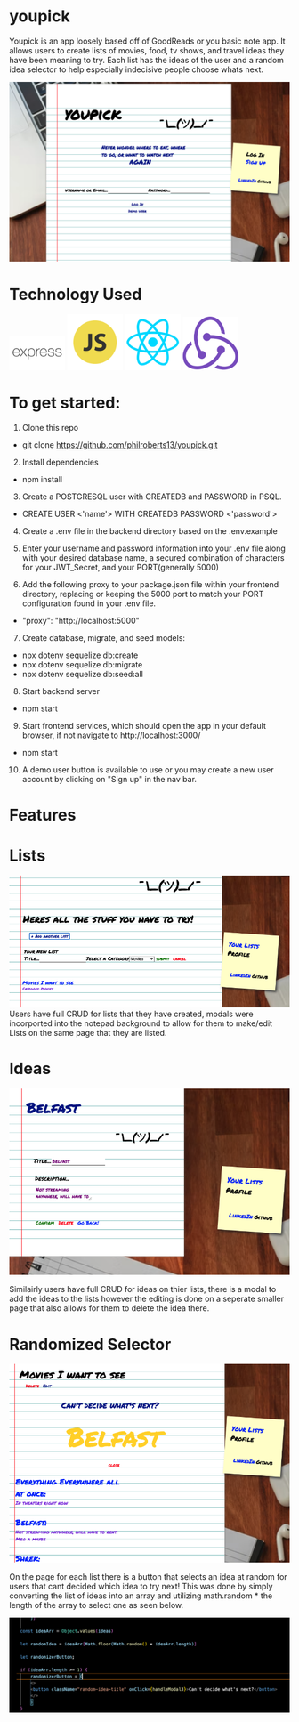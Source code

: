 # youpick
Youpick is an app loosely based off of GoodReads or you basic note app. It allows users to create lists of movies, food, tv shows,
and travel ideas they have been meaning to try. Each list has the ideas of the user and a random idea selector to help especially
indecisive people choose whats next.

<img src="frontend/public/img/homePage.png" >

# Technology Used
<p float="left">
<img src="frontend/public/img/express.png" width="100">
<img src="frontend/public/img/JS.png" width="100">
<img src="frontend/public/img/react.png" width="100">
<img src="frontend/public/img/redux.png" width="100">
</p>

<!-- # Technology Used
*express
*javascript
*react
*redux -->

# To get started:

1. Clone this repo
  * git clone https://github.com/philroberts13/youpick.git

2. Install dependencies
  * npm install

3. Create a POSTGRESQL user with CREATEDB and PASSWORD in PSQL.
  * CREATE USER <'name'> WITH CREATEDB PASSWORD <'password'>

4. Create a .env file in the backend directory based on the .env.example

5. Enter your username and password information into your .env file along with your desired database name, a
   secured combination of characters for your JWT_Secret, and your PORT(generally 5000)

6. Add the following proxy to your package.json file within your frontend directory, replacing or
   keeping the 5000 port to match your PORT configuration found in your .env file.
  * "proxy": "http://localhost:5000"

7. Create database, migrate, and seed models:
  * npx dotenv sequelize db:create
  * npx dotenv sequelize db:migrate
  * npx dotenv sequelize db:seed:all

8. Start backend server
  * npm start

9. Start frontend services, which should open the app in your default browser, if not navigate to http://localhost:3000/
  * npm start

10. A demo user button is available to use or you may create a new user account by clicking on "Sign up" in the nav bar.

# Features

# Lists
<img src="frontend/public/img/lists.png" >
Users have full CRUD for lists that they have created, modals were incorported into the notepad background to allow for them to make/edit Lists on the same page that they are listed.

# Ideas
<img src="frontend/public/img/ideas.png" >

Similairly users have full CRUD for ideas on thier lists, there is a modal to add the ideas to the lists however the editing is done on a seperate smaller page that also allows for them to delete the idea there.

# Randomized Selector
<img src="frontend/public/img/randomizer.png" >

On the page for each list there is a button that selects an idea at random for users that cant decided which idea to try next!
This was done by simply converting the list of ideas into an array and utilizing math.random * the length of the array to select one as seen below.

<img src="frontend/public/img/randomizerCode.png" >
